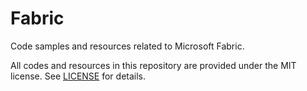 # Fabric
Code samples and resources related to Microsoft Fabric.

All codes and resources in this repository are provided under the MIT license. See [LICENSE](https://github.com/pawelpo/Fabric/blob/main/LICENSE) for details.
